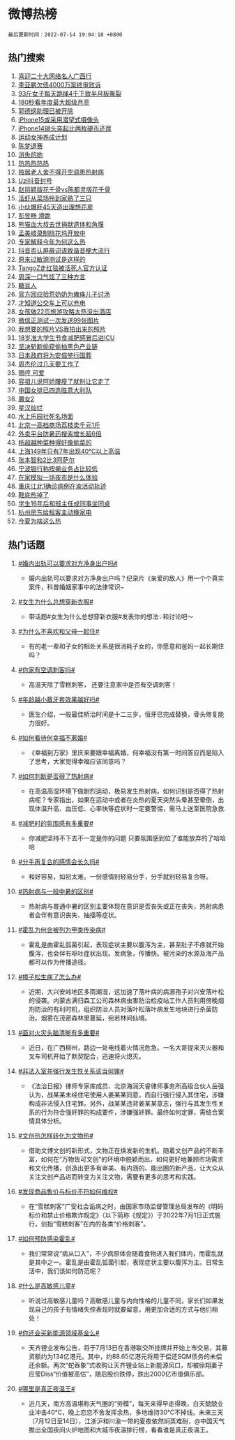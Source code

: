 # 微博热榜

`最后更新时间：2022-07-14 19:04:18 +0800`

## 热门搜索

1. [喜迎二十大网络名人广西行](https://m.weibo.cn/search?containerid=100103type%3D1%26t%3D10%26q%3D%23%E5%96%9C%E8%BF%8E%E4%BA%8C%E5%8D%81%E5%A4%A7%E7%BD%91%E7%BB%9C%E5%90%8D%E4%BA%BA%E5%B9%BF%E8%A5%BF%E8%A1%8C%23&stream_entry_id=51&isnewpage=1&extparam=seat%3D1%26pos%3D0%26filter_type%3Drealtimehot%26cate%3D10103%26c_type%3D51%26dgr%3D0%26display_time%3D1657796657%26pre_seqid%3D165779665752902890317&luicode=10000011&lfid=106003type%253D25%2526t%253D3%2526disable_hot%253D1%2526filter_type%253Drealtimehot)
1. [李亚鹏欠债4000万案终审败诉](https://m.weibo.cn/search?containerid=100103type%3D1%26t%3D10%26q%3D%23%E6%9D%8E%E4%BA%9A%E9%B9%8F%E6%AC%A0%E5%80%BA4000%E4%B8%87%E6%A1%88%E7%BB%88%E5%AE%A1%E8%B4%A5%E8%AF%89%23&stream_entry_id=31&isnewpage=1&extparam=seat%3D1%26pos%3D0%26flag%3D1%26dgr%3D0%26filter_type%3Drealtimehot%26c_type%3D31%26lcate%3D5001%26cate%3D0%26realpos%3D1%26display_time%3D1657796657%26pre_seqid%3D165779665752902890317&luicode=10000011&lfid=106003type%253D25%2526t%253D3%2526disable_hot%253D1%2526filter_type%253Drealtimehot)
1. [93斤女子每天跳绳4千下致半月板撕裂](https://m.weibo.cn/search?containerid=100103type%3D1%26t%3D10%26q%3D%2393%E6%96%A4%E5%A5%B3%E5%AD%90%E6%AF%8F%E5%A4%A9%E8%B7%B3%E7%BB%B34%E5%8D%83%E4%B8%8B%E8%87%B4%E5%8D%8A%E6%9C%88%E6%9D%BF%E6%92%95%E8%A3%82%23&stream_entry_id=31&isnewpage=1&extparam=seat%3D1%26pos%3D1%26flag%3D0%26dgr%3D0%26filter_type%3Drealtimehot%26c_type%3D31%26lcate%3D5001%26cate%3D0%26realpos%3D2%26display_time%3D1657796657%26pre_seqid%3D165779665752902890317&luicode=10000011&lfid=106003type%253D25%2526t%253D3%2526disable_hot%253D1%2526filter_type%253Drealtimehot)
1. [180秒看年度最大超级月亮](https://m.weibo.cn/search?containerid=100103type%3D1%26t%3D10%26q%3D%23180%E7%A7%92%E7%9C%8B%E5%B9%B4%E5%BA%A6%E6%9C%80%E5%A4%A7%E8%B6%85%E7%BA%A7%E6%9C%88%E4%BA%AE%23&stream_entry_id=31&isnewpage=1&extparam=seat%3D1%26pos%3D2%26flag%3D0%26dgr%3D0%26filter_type%3Drealtimehot%26c_type%3D31%26lcate%3D5001%26cate%3D0%26realpos%3D3%26display_time%3D1657796657%26pre_seqid%3D165779665752902890317&luicode=10000011&lfid=106003type%253D25%2526t%253D3%2526disable_hot%253D1%2526filter_type%253Drealtimehot)
1. [郭德纲助理已被开除](https://m.weibo.cn/search?containerid=100103type%3D1%26t%3D10%26q%3D%23%E9%83%AD%E5%BE%B7%E7%BA%B2%E5%8A%A9%E7%90%86%E5%B7%B2%E8%A2%AB%E5%BC%80%E9%99%A4%23&stream_entry_id=31&isnewpage=1&extparam=seat%3D1%26pos%3D3%26flag%3D2%26dgr%3D0%26filter_type%3Drealtimehot%26c_type%3D31%26lcate%3D5001%26cate%3D0%26realpos%3D4%26display_time%3D1657796657%26pre_seqid%3D165779665752902890317&luicode=10000011&lfid=106003type%253D25%2526t%253D3%2526disable_hot%253D1%2526filter_type%253Drealtimehot)
1. [iPhone15或采用潜望式摄像头](https://m.weibo.cn/search?containerid=100103type%3D1%26t%3D10%26q%3D%23iPhone15%E6%88%96%E9%87%87%E7%94%A8%E6%BD%9C%E6%9C%9B%E5%BC%8F%E6%91%84%E5%83%8F%E5%A4%B4%23&stream_entry_id=31&isnewpage=1&extparam=seat%3D1%26pos%3D4%26flag%3D1%26dgr%3D0%26filter_type%3Drealtimehot%26c_type%3D31%26lcate%3D5001%26cate%3D0%26realpos%3D5%26display_time%3D1657796657%26pre_seqid%3D165779665752902890317&luicode=10000011&lfid=106003type%253D25%2526t%253D3%2526disable_hot%253D1%2526filter_type%253Drealtimehot)
1. [iPhone14镜头突起比两枚硬币还厚](https://m.weibo.cn/search?containerid=100103type%3D1%26t%3D10%26q%3D%23iPhone14%E9%95%9C%E5%A4%B4%E7%AA%81%E8%B5%B7%E6%AF%94%E4%B8%A4%E6%9E%9A%E7%A1%AC%E5%B8%81%E8%BF%98%E5%8E%9A%23&stream_entry_id=31&isnewpage=1&extparam=seat%3D1%26pos%3D5%26flag%3D0%26dgr%3D0%26filter_type%3Drealtimehot%26c_type%3D31%26lcate%3D5001%26cate%3D0%26realpos%3D6%26display_time%3D1657796657%26pre_seqid%3D165779665752902890317&luicode=10000011&lfid=106003type%253D25%2526t%253D3%2526disable_hot%253D1%2526filter_type%253Drealtimehot)
1. [运动女神养成计划](https://m.weibo.cn/search?containerid=100103type%3D1%26t%3D10%26q%3D%23%E8%BF%90%E5%8A%A8%E5%A5%B3%E7%A5%9E%E5%85%BB%E6%88%90%E8%AE%A1%E5%88%92%23&stream_entry_id=31&isnewpage=1&extparam=seat%3D1%26pos%3D6%26filter_type%3Drealtimehot%26dgr%3D0%26c_type%3D31%26lcate%3D5001%26cate%3D0%26adid%3D159796%26display_time%3D1657796657%26pre_seqid%3D165779665752902890317&luicode=10000011&lfid=106003type%253D25%2526t%253D3%2526disable_hot%253D1%2526filter_type%253Drealtimehot)
1. [陈梦退赛](https://m.weibo.cn/search?containerid=100103type%3D1%26t%3D10%26q%3D%23%E9%99%88%E6%A2%A6%E9%80%80%E8%B5%9B%23&stream_entry_id=31&isnewpage=1&extparam=seat%3D1%26pos%3D7%26flag%3D0%26dgr%3D0%26filter_type%3Drealtimehot%26c_type%3D31%26lcate%3D5001%26cate%3D0%26realpos%3D7%26display_time%3D1657796657%26pre_seqid%3D165779665752902890317&luicode=10000011&lfid=106003type%253D25%2526t%253D3%2526disable_hot%253D1%2526filter_type%253Drealtimehot)
1. [消失的她](https://m.weibo.cn/search?containerid=100103type%3D1%26t%3D10%26q%3D%E6%B6%88%E5%A4%B1%E7%9A%84%E5%A5%B9&stream_entry_id=31&isnewpage=1&extparam=seat%3D1%26pos%3D8%26flag%3D1%26dgr%3D0%26filter_type%3Drealtimehot%26c_type%3D31%26lcate%3D5001%26cate%3D0%26realpos%3D8%26display_time%3D1657796657%26pre_seqid%3D165779665752902890317&luicode=10000011&lfid=106003type%253D25%2526t%253D3%2526disable_hot%253D1%2526filter_type%253Drealtimehot)
1. [热热热热热](https://m.weibo.cn/search?containerid=100103type%3D1%26t%3D10%26q%3D%23%E7%83%AD%E7%83%AD%E7%83%AD%E7%83%AD%E7%83%AD%23&stream_entry_id=31&isnewpage=1&extparam=seat%3D1%26pos%3D9%26flag%3D0%26dgr%3D0%26filter_type%3Drealtimehot%26c_type%3D31%26lcate%3D5001%26cate%3D0%26realpos%3D9%26display_time%3D1657796657%26pre_seqid%3D165779665752902890317&luicode=10000011&lfid=106003type%253D25%2526t%253D3%2526disable_hot%253D1%2526filter_type%253Drealtimehot)
1. [独居老人舍不得开空调患热射病](https://m.weibo.cn/search?containerid=100103type%3D1%26t%3D10%26q%3D%23%E7%8B%AC%E5%B1%85%E8%80%81%E4%BA%BA%E8%88%8D%E4%B8%8D%E5%BE%97%E5%BC%80%E7%A9%BA%E8%B0%83%E6%82%A3%E7%83%AD%E5%B0%84%E7%97%85%23&stream_entry_id=31&isnewpage=1&extparam=seat%3D1%26pos%3D10%26flag%3D0%26dgr%3D0%26filter_type%3Drealtimehot%26c_type%3D31%26lcate%3D5001%26cate%3D0%26realpos%3D10%26display_time%3D1657796657%26pre_seqid%3D165779665752902890317&luicode=10000011&lfid=106003type%253D25%2526t%253D3%2526disable_hot%253D1%2526filter_type%253Drealtimehot)
1. [Uzi抖音封号](https://m.weibo.cn/search?containerid=100103type%3D1%26t%3D10%26q%3D%23Uzi%E6%8A%96%E9%9F%B3%E5%B0%81%E5%8F%B7%23&stream_entry_id=31&isnewpage=1&extparam=seat%3D1%26pos%3D11%26flag%3D1%26dgr%3D0%26filter_type%3Drealtimehot%26c_type%3D31%26lcate%3D5001%26cate%3D0%26realpos%3D11%26display_time%3D1657796657%26pre_seqid%3D165779665752902890317&luicode=10000011&lfid=106003type%253D25%2526t%253D3%2526disable_hot%253D1%2526filter_type%253Drealtimehot)
1. [赵丽颖版花千骨vs陈都灵版花千骨](https://m.weibo.cn/search?containerid=100103type%3D1%26t%3D10%26q%3D%23%E8%B5%B5%E4%B8%BD%E9%A2%96%E7%89%88%E8%8A%B1%E5%8D%83%E9%AA%A8vs%E9%99%88%E9%83%BD%E7%81%B5%E7%89%88%E8%8A%B1%E5%8D%83%E9%AA%A8%23&stream_entry_id=31&isnewpage=1&extparam=seat%3D1%26pos%3D12%26flag%3D0%26dgr%3D0%26filter_type%3Drealtimehot%26c_type%3D31%26lcate%3D5001%26cate%3D0%26realpos%3D12%26display_time%3D1657796657%26pre_seqid%3D165779665752902890317&luicode=10000011&lfid=106003type%253D25%2526t%253D3%2526disable_hot%253D1%2526filter_type%253Drealtimehot)
1. [活虾从菜场拎到家熟了三只](https://m.weibo.cn/search?containerid=100103type%3D1%26t%3D10%26q%3D%23%E6%B4%BB%E8%99%BE%E4%BB%8E%E8%8F%9C%E5%9C%BA%E6%8B%8E%E5%88%B0%E5%AE%B6%E7%86%9F%E4%BA%86%E4%B8%89%E5%8F%AA%23&stream_entry_id=31&isnewpage=1&extparam=seat%3D1%26pos%3D13%26flag%3D1%26dgr%3D0%26filter_type%3Drealtimehot%26c_type%3D31%26lcate%3D5001%26cate%3D0%26realpos%3D13%26display_time%3D1657796657%26pre_seqid%3D165779665752902890317&luicode=10000011&lfid=106003type%253D25%2526t%253D3%2526disable_hot%253D1%2526filter_type%253Drealtimehot)
1. [小伙爆肝45天造出理想花房](https://m.weibo.cn/search?containerid=100103type%3D1%26t%3D10%26q%3D%23%E5%B0%8F%E4%BC%99%E7%88%86%E8%82%9D45%E5%A4%A9%E9%80%A0%E5%87%BA%E7%90%86%E6%83%B3%E8%8A%B1%E6%88%BF%23&stream_entry_id=31&isnewpage=1&extparam=seat%3D1%26pos%3D14%26flag%3D1%26dgr%3D0%26filter_type%3Drealtimehot%26c_type%3D31%26lcate%3D5001%26cate%3D0%26realpos%3D14%26display_time%3D1657796657%26pre_seqid%3D165779665752902890317&luicode=10000011&lfid=106003type%253D25%2526t%253D3%2526disable_hot%253D1%2526filter_type%253Drealtimehot)
1. [彭昱畅 滑跪](https://m.weibo.cn/search?containerid=100103type%3D1%26t%3D10%26q%3D%E5%BD%AD%E6%98%B1%E7%95%85+%E6%BB%91%E8%B7%AA&stream_entry_id=31&isnewpage=1&extparam=seat%3D1%26pos%3D15%26flag%3D0%26dgr%3D0%26filter_type%3Drealtimehot%26c_type%3D31%26lcate%3D5001%26cate%3D0%26realpos%3D15%26display_time%3D1657796657%26pre_seqid%3D165779665752902890317&luicode=10000011&lfid=106003type%253D25%2526t%253D3%2526disable_hot%253D1%2526filter_type%253Drealtimehot)
1. [熊猫血大叔去世捐献遗体和角膜](https://m.weibo.cn/search?containerid=100103type%3D1%26t%3D10%26q%3D%23%E7%86%8A%E7%8C%AB%E8%A1%80%E5%A4%A7%E5%8F%94%E5%8E%BB%E4%B8%96%E6%8D%90%E7%8C%AE%E9%81%97%E4%BD%93%E5%92%8C%E8%A7%92%E8%86%9C%23&stream_entry_id=31&isnewpage=1&extparam=seat%3D1%26pos%3D16%26flag%3D0%26dgr%3D0%26filter_type%3Drealtimehot%26c_type%3D31%26lcate%3D5001%26cate%3D0%26realpos%3D16%26display_time%3D1657796657%26pre_seqid%3D165779665752902890317&luicode=10000011&lfid=106003type%253D25%2526t%253D3%2526disable_hot%253D1%2526filter_type%253Drealtimehot)
1. [孟美岐录制桃花坞开放中](https://m.weibo.cn/search?containerid=100103type%3D1%26t%3D10%26q%3D%23%E5%AD%9F%E7%BE%8E%E5%B2%90%E5%BD%95%E5%88%B6%E6%A1%83%E8%8A%B1%E5%9D%9E%E5%BC%80%E6%94%BE%E4%B8%AD%23&stream_entry_id=31&isnewpage=1&extparam=seat%3D1%26pos%3D17%26flag%3D0%26dgr%3D0%26filter_type%3Drealtimehot%26c_type%3D31%26lcate%3D5001%26cate%3D0%26realpos%3D17%26display_time%3D1657796657%26pre_seqid%3D165779665752902890317&luicode=10000011&lfid=106003type%253D25%2526t%253D3%2526disable_hot%253D1%2526filter_type%253Drealtimehot)
1. [专家解释今年为何这么热](https://m.weibo.cn/search?containerid=100103type%3D1%26t%3D10%26q%3D%23%E4%B8%93%E5%AE%B6%E8%A7%A3%E9%87%8A%E4%BB%8A%E5%B9%B4%E4%B8%BA%E4%BD%95%E8%BF%99%E4%B9%88%E7%83%AD%23&stream_entry_id=31&isnewpage=1&extparam=seat%3D1%26pos%3D18%26flag%3D0%26dgr%3D0%26filter_type%3Drealtimehot%26c_type%3D31%26lcate%3D5001%26cate%3D0%26realpos%3D18%26display_time%3D1657796657%26pre_seqid%3D165779665752902890317&luicode=10000011&lfid=106003type%253D25%2526t%253D3%2526disable_hot%253D1%2526filter_type%253Drealtimehot)
1. [抖音否认屏蔽词语致谐音梗大流行](https://m.weibo.cn/search?containerid=100103type%3D1%26t%3D10%26q%3D%23%E6%8A%96%E9%9F%B3%E5%90%A6%E8%AE%A4%E5%B1%8F%E8%94%BD%E8%AF%8D%E8%AF%AD%E8%87%B4%E8%B0%90%E9%9F%B3%E6%A2%97%E5%A4%A7%E6%B5%81%E8%A1%8C%23&stream_entry_id=31&isnewpage=1&extparam=seat%3D1%26pos%3D19%26flag%3D0%26dgr%3D0%26filter_type%3Drealtimehot%26c_type%3D31%26lcate%3D5001%26cate%3D0%26realpos%3D19%26display_time%3D1657796657%26pre_seqid%3D165779665752902890317&luicode=10000011&lfid=106003type%253D25%2526t%253D3%2526disable_hot%253D1%2526filter_type%253Drealtimehot)
1. [原来过敏源测试是这样的](https://m.weibo.cn/search?containerid=100103type%3D1%26t%3D10%26q%3D%23%E5%8E%9F%E6%9D%A5%E8%BF%87%E6%95%8F%E6%BA%90%E6%B5%8B%E8%AF%95%E6%98%AF%E8%BF%99%E6%A0%B7%E7%9A%84%23&stream_entry_id=31&isnewpage=1&extparam=seat%3D1%26pos%3D20%26flag%3D0%26dgr%3D0%26filter_type%3Drealtimehot%26c_type%3D31%26lcate%3D5001%26cate%3D0%26realpos%3D20%26display_time%3D1657796657%26pre_seqid%3D165779665752902890317&luicode=10000011&lfid=106003type%253D25%2526t%253D3%2526disable_hot%253D1%2526filter_type%253Drealtimehot)
1. [TangoZ走红毯被活死人官方认证](https://m.weibo.cn/search?containerid=100103type%3D1%26t%3D10%26q%3DTangoZ%E8%B5%B0%E7%BA%A2%E6%AF%AF%E8%A2%AB%E6%B4%BB%E6%AD%BB%E4%BA%BA%E5%AE%98%E6%96%B9%E8%AE%A4%E8%AF%81&stream_entry_id=31&isnewpage=1&extparam=seat%3D1%26pos%3D21%26flag%3D1%26dgr%3D0%26filter_type%3Drealtimehot%26c_type%3D31%26lcate%3D5001%26cate%3D0%26realpos%3D21%26display_time%3D1657796657%26pre_seqid%3D165779665752902890317&luicode=10000011&lfid=106003type%253D25%2526t%253D3%2526disable_hot%253D1%2526filter_type%253Drealtimehot)
1. [周深一口气炫了三种方言](https://m.weibo.cn/search?containerid=100103type%3D1%26t%3D10%26q%3D%23%E5%91%A8%E6%B7%B1%E4%B8%80%E5%8F%A3%E6%B0%94%E7%82%AB%E4%BA%86%E4%B8%89%E7%A7%8D%E6%96%B9%E8%A8%80%23&stream_entry_id=31&isnewpage=1&extparam=seat%3D1%26pos%3D22%26flag%3D1%26dgr%3D0%26filter_type%3Drealtimehot%26c_type%3D31%26lcate%3D5001%26cate%3D0%26realpos%3D22%26display_time%3D1657796657%26pre_seqid%3D165779665752902890317&luicode=10000011&lfid=106003type%253D25%2526t%253D3%2526disable_hot%253D1%2526filter_type%253Drealtimehot)
1. [糖豆人](https://m.weibo.cn/search?containerid=100103type%3D1%26t%3D10%26q%3D%E7%B3%96%E8%B1%86%E4%BA%BA&stream_entry_id=31&isnewpage=1&extparam=seat%3D1%26pos%3D23%26flag%3D1%26dgr%3D0%26filter_type%3Drealtimehot%26c_type%3D31%26lcate%3D5001%26cate%3D0%26realpos%3D23%26display_time%3D1657796657%26pre_seqid%3D165779665752902890317&luicode=10000011&lfid=106003type%253D25%2526t%253D3%2526disable_hot%253D1%2526filter_type%253Drealtimehot)
1. [官方回应拾荒奶奶为瘫痪儿子讨汤](https://m.weibo.cn/search?containerid=100103type%3D1%26t%3D10%26q%3D%23%E5%AE%98%E6%96%B9%E5%9B%9E%E5%BA%94%E6%8B%BE%E8%8D%92%E5%A5%B6%E5%A5%B6%E4%B8%BA%E7%98%AB%E7%97%AA%E5%84%BF%E5%AD%90%E8%AE%A8%E6%B1%A4%23&stream_entry_id=31&isnewpage=1&extparam=seat%3D1%26pos%3D24%26flag%3D1%26dgr%3D0%26filter_type%3Drealtimehot%26c_type%3D31%26lcate%3D5001%26cate%3D0%26realpos%3D24%26display_time%3D1657796657%26pre_seqid%3D165779665752902890317&luicode=10000011&lfid=106003type%253D25%2526t%253D3%2526disable_hot%253D1%2526filter_type%253Drealtimehot)
1. [才知道公交车上可以充电](https://m.weibo.cn/search?containerid=100103type%3D1%26t%3D10%26q%3D%23%E6%89%8D%E7%9F%A5%E9%81%93%E5%85%AC%E4%BA%A4%E8%BD%A6%E4%B8%8A%E5%8F%AF%E4%BB%A5%E5%85%85%E7%94%B5%23&stream_entry_id=31&isnewpage=1&extparam=seat%3D1%26pos%3D25%26flag%3D1%26dgr%3D0%26filter_type%3Drealtimehot%26c_type%3D31%26lcate%3D5001%26cate%3D0%26realpos%3D25%26display_time%3D1657796657%26pre_seqid%3D165779665752902890317&luicode=10000011&lfid=106003type%253D25%2526t%253D3%2526disable_hot%253D1%2526filter_type%253Drealtimehot)
1. [女孩做22页旅游攻略太热没出酒店](https://m.weibo.cn/search?containerid=100103type%3D1%26t%3D10%26q%3D%23%E5%A5%B3%E5%AD%A9%E5%81%9A22%E9%A1%B5%E6%97%85%E6%B8%B8%E6%94%BB%E7%95%A5%E5%A4%AA%E7%83%AD%E6%B2%A1%E5%87%BA%E9%85%92%E5%BA%97%23&stream_entry_id=31&isnewpage=1&extparam=seat%3D1%26pos%3D26%26flag%3D0%26dgr%3D0%26filter_type%3Drealtimehot%26c_type%3D31%26lcate%3D5001%26cate%3D0%26realpos%3D26%26display_time%3D1657796657%26pre_seqid%3D165779665752902890317&luicode=10000011&lfid=106003type%253D25%2526t%253D3%2526disable_hot%253D1%2526filter_type%253Drealtimehot)
1. [微信正测试一次发送99张图片](https://m.weibo.cn/search?containerid=100103type%3D1%26t%3D10%26q%3D%23%E5%BE%AE%E4%BF%A1%E6%AD%A3%E6%B5%8B%E8%AF%95%E4%B8%80%E6%AC%A1%E5%8F%91%E9%80%8199%E5%BC%A0%E5%9B%BE%E7%89%87%23&stream_entry_id=31&isnewpage=1&extparam=seat%3D1%26pos%3D27%26flag%3D0%26dgr%3D0%26filter_type%3Drealtimehot%26c_type%3D31%26lcate%3D5001%26cate%3D0%26realpos%3D27%26display_time%3D1657796657%26pre_seqid%3D165779665752902890317&luicode=10000011&lfid=106003type%253D25%2526t%253D3%2526disable_hot%253D1%2526filter_type%253Drealtimehot)
1. [我想要的照片VS我拍出来的照片](https://m.weibo.cn/search?containerid=100103type%3D1%26t%3D10%26q%3D%23%E6%88%91%E6%83%B3%E8%A6%81%E7%9A%84%E7%85%A7%E7%89%87VS%E6%88%91%E6%8B%8D%E5%87%BA%E6%9D%A5%E7%9A%84%E7%85%A7%E7%89%87%23&stream_entry_id=31&isnewpage=1&extparam=seat%3D1%26pos%3D28%26flag%3D0%26dgr%3D0%26filter_type%3Drealtimehot%26c_type%3D31%26lcate%3D5001%26cate%3D0%26realpos%3D28%26display_time%3D1657796657%26pre_seqid%3D165779665752902890317&luicode=10000011&lfid=106003type%253D25%2526t%253D3%2526disable_hot%253D1%2526filter_type%253Drealtimehot)
1. [18岁准大学生节食减肥感冒后进ICU](https://m.weibo.cn/search?containerid=100103type%3D1%26t%3D10%26q%3D%2318%E5%B2%81%E5%87%86%E5%A4%A7%E5%AD%A6%E7%94%9F%E8%8A%82%E9%A3%9F%E5%87%8F%E8%82%A5%E6%84%9F%E5%86%92%E5%90%8E%E8%BF%9BICU%23&stream_entry_id=31&isnewpage=1&extparam=seat%3D1%26pos%3D29%26flag%3D1%26dgr%3D0%26filter_type%3Drealtimehot%26c_type%3D31%26lcate%3D5001%26cate%3D0%26realpos%3D29%26display_time%3D1657796657%26pre_seqid%3D165779665752902890317&luicode=10000011&lfid=106003type%253D25%2526t%253D3%2526disable_hot%253D1%2526filter_type%253Drealtimehot)
1. [坚决斩断偷窥偷拍黑色产业链](https://m.weibo.cn/search?containerid=100103type%3D1%26t%3D10%26q%3D%23%E5%9D%9A%E5%86%B3%E6%96%A9%E6%96%AD%E5%81%B7%E7%AA%A5%E5%81%B7%E6%8B%8D%E9%BB%91%E8%89%B2%E4%BA%A7%E4%B8%9A%E9%93%BE%23&stream_entry_id=31&isnewpage=1&extparam=seat%3D1%26pos%3D30%26flag%3D1%26dgr%3D0%26filter_type%3Drealtimehot%26c_type%3D31%26lcate%3D5001%26cate%3D0%26realpos%3D30%26display_time%3D1657796657%26pre_seqid%3D165779665752902890317&luicode=10000011&lfid=106003type%253D25%2526t%253D3%2526disable_hot%253D1%2526filter_type%253Drealtimehot)
1. [日本政府将为安倍举行国葬](https://m.weibo.cn/search?containerid=100103type%3D1%26t%3D10%26q%3D%23%E6%97%A5%E6%9C%AC%E6%94%BF%E5%BA%9C%E5%B0%86%E4%B8%BA%E5%AE%89%E5%80%8D%E4%B8%BE%E8%A1%8C%E5%9B%BD%E8%91%AC%23&stream_entry_id=31&isnewpage=1&extparam=seat%3D1%26pos%3D31%26flag%3D0%26dgr%3D0%26filter_type%3Drealtimehot%26c_type%3D31%26lcate%3D5001%26cate%3D0%26realpos%3D31%26display_time%3D1657796657%26pre_seqid%3D165779665752902890317&luicode=10000011&lfid=106003type%253D25%2526t%253D3%2526disable_hot%253D1%2526filter_type%253Drealtimehot)
1. [周杰伦过几天要工作了](https://m.weibo.cn/search?containerid=100103type%3D1%26t%3D10%26q%3D%23%E5%91%A8%E6%9D%B0%E4%BC%A6%E8%BF%87%E5%87%A0%E5%A4%A9%E8%A6%81%E5%B7%A5%E4%BD%9C%E4%BA%86%23&stream_entry_id=31&isnewpage=1&extparam=seat%3D1%26pos%3D32%26flag%3D1%26dgr%3D0%26filter_type%3Drealtimehot%26c_type%3D31%26lcate%3D5001%26cate%3D0%26realpos%3D32%26display_time%3D1657796657%26pre_seqid%3D165779665752902890317&luicode=10000011&lfid=106003type%253D25%2526t%253D3%2526disable_hot%253D1%2526filter_type%253Drealtimehot)
1. [嗯哼 可爱](https://m.weibo.cn/search?containerid=100103type%3D1%26t%3D10%26q%3D%E5%97%AF%E5%93%BC+%E5%8F%AF%E7%88%B1&stream_entry_id=31&isnewpage=1&extparam=seat%3D1%26pos%3D33%26flag%3D0%26dgr%3D0%26filter_type%3Drealtimehot%26c_type%3D31%26lcate%3D5001%26cate%3D0%26realpos%3D33%26display_time%3D1657796657%26pre_seqid%3D165779665752902890317&luicode=10000011&lfid=106003type%253D25%2526t%253D3%2526disable_hot%253D1%2526filter_type%253Drealtimehot)
1. [容祖儿说阿娇腰瘦了就别让它走了](https://m.weibo.cn/search?containerid=100103type%3D1%26t%3D10%26q%3D%23%E5%AE%B9%E7%A5%96%E5%84%BF%E8%AF%B4%E9%98%BF%E5%A8%87%E8%85%B0%E7%98%A6%E4%BA%86%E5%B0%B1%E5%88%AB%E8%AE%A9%E5%AE%83%E8%B5%B0%E4%BA%86%23&stream_entry_id=31&isnewpage=1&extparam=seat%3D1%26pos%3D34%26flag%3D1%26dgr%3D0%26filter_type%3Drealtimehot%26c_type%3D31%26lcate%3D5001%26cate%3D0%26realpos%3D34%26display_time%3D1657796657%26pre_seqid%3D165779665752902890317&luicode=10000011&lfid=106003type%253D25%2526t%253D3%2526disable_hot%253D1%2526filter_type%253Drealtimehot)
1. [中国女排已四连胜意大利队](https://m.weibo.cn/search?containerid=100103type%3D1%26t%3D10%26q%3D%23%E4%B8%AD%E5%9B%BD%E5%A5%B3%E6%8E%92%E5%B7%B2%E5%9B%9B%E8%BF%9E%E8%83%9C%E6%84%8F%E5%A4%A7%E5%88%A9%E9%98%9F%23&stream_entry_id=31&isnewpage=1&extparam=seat%3D1%26pos%3D35%26flag%3D0%26dgr%3D0%26filter_type%3Drealtimehot%26c_type%3D31%26lcate%3D5001%26cate%3D0%26realpos%3D35%26display_time%3D1657796657%26pre_seqid%3D165779665752902890317&luicode=10000011&lfid=106003type%253D25%2526t%253D3%2526disable_hot%253D1%2526filter_type%253Drealtimehot)
1. [魔女2](https://m.weibo.cn/search?containerid=100103type%3D1%26t%3D10%26q%3D%E9%AD%94%E5%A5%B32&stream_entry_id=31&isnewpage=1&extparam=seat%3D1%26pos%3D36%26flag%3D0%26dgr%3D0%26filter_type%3Drealtimehot%26c_type%3D31%26lcate%3D5001%26cate%3D0%26realpos%3D36%26display_time%3D1657796657%26pre_seqid%3D165779665752902890317&luicode=10000011&lfid=106003type%253D25%2526t%253D3%2526disable_hot%253D1%2526filter_type%253Drealtimehot)
1. [星汉灿烂](http://m.weibo.cn/c/wbox?&id=j84w2uenjc&roomid=10576&q=%23%E6%98%9F%E6%B1%89%E7%81%BF%E7%83%82%23&extparam=seat%3D1%26pos%3D37%26flag%3D1%26dgr%3D0%26filter_type%3Drealtimehot%26c_type%3D31%26lcate%3D5001%26cate%3D0%26realpos%3D37%26display_time%3D1657796657%26pre_seqid%3D165779665752902890317&luicode=10000011&lfid=106003type%253D25%2526t%253D3%2526disable_hot%253D1%2526filter_type%253Drealtimehot)
1. [水上乐园社死名场面](https://m.weibo.cn/search?containerid=100103type%3D1%26t%3D10%26q%3D%23%E6%B0%B4%E4%B8%8A%E4%B9%90%E5%9B%AD%E7%A4%BE%E6%AD%BB%E5%90%8D%E5%9C%BA%E9%9D%A2%23&stream_entry_id=31&isnewpage=1&extparam=seat%3D1%26pos%3D38%26flag%3D1%26dgr%3D0%26filter_type%3Drealtimehot%26c_type%3D31%26lcate%3D5001%26cate%3D0%26realpos%3D38%26display_time%3D1657796657%26pre_seqid%3D165779665752902890317&luicode=10000011&lfid=106003type%253D25%2526t%253D3%2526disable_hot%253D1%2526filter_type%253Drealtimehot)
1. [北京一高档商场荔枝卖千元1斤](https://m.weibo.cn/search?containerid=100103type%3D1%26t%3D10%26q%3D%23%E5%8C%97%E4%BA%AC%E4%B8%80%E9%AB%98%E6%A1%A3%E5%95%86%E5%9C%BA%E8%8D%94%E6%9E%9D%E5%8D%96%E5%8D%83%E5%85%831%E6%96%A4%23&stream_entry_id=31&isnewpage=1&extparam=seat%3D1%26pos%3D39%26flag%3D0%26dgr%3D0%26filter_type%3Drealtimehot%26c_type%3D31%26lcate%3D5001%26cate%3D0%26realpos%3D39%26display_time%3D1657796657%26pre_seqid%3D165779665752902890317&luicode=10000011&lfid=106003type%253D25%2526t%253D3%2526disable_hot%253D1%2526filter_type%253Drealtimehot)
1. [外卖平台防暑药搜索增长超6倍](https://m.weibo.cn/search?containerid=100103type%3D1%26t%3D10%26q%3D%23%E5%A4%96%E5%8D%96%E5%B9%B3%E5%8F%B0%E9%98%B2%E6%9A%91%E8%8D%AF%E6%90%9C%E7%B4%A2%E5%A2%9E%E9%95%BF%E8%B6%856%E5%80%8D%23&stream_entry_id=31&isnewpage=1&extparam=seat%3D1%26pos%3D40%26flag%3D1%26dgr%3D0%26filter_type%3Drealtimehot%26c_type%3D31%26lcate%3D5001%26cate%3D0%26realpos%3D40%26display_time%3D1657796657%26pre_seqid%3D165779665752902890317&luicode=10000011&lfid=106003type%253D25%2526t%253D3%2526disable_hot%253D1%2526filter_type%253Drealtimehot)
1. [杨超越种菜种得好像偷菜的](https://m.weibo.cn/search?containerid=100103type%3D1%26t%3D10%26q%3D%23%E6%9D%A8%E8%B6%85%E8%B6%8A%E7%A7%8D%E8%8F%9C%E7%A7%8D%E5%BE%97%E5%A5%BD%E5%83%8F%E5%81%B7%E8%8F%9C%E7%9A%84%23&stream_entry_id=31&isnewpage=1&extparam=seat%3D1%26pos%3D41%26flag%3D0%26dgr%3D0%26filter_type%3Drealtimehot%26c_type%3D31%26lcate%3D5001%26cate%3D0%26realpos%3D41%26display_time%3D1657796657%26pre_seqid%3D165779665752902890317&luicode=10000011&lfid=106003type%253D25%2526t%253D3%2526disable_hot%253D1%2526filter_type%253Drealtimehot)
1. [上海149年只有7年出现40℃以上高温](https://m.weibo.cn/search?containerid=100103type%3D1%26t%3D10%26q%3D%23%E4%B8%8A%E6%B5%B7149%E5%B9%B4%E5%8F%AA%E6%9C%897%E5%B9%B4%E5%87%BA%E7%8E%B040%E2%84%83%E4%BB%A5%E4%B8%8A%E9%AB%98%E6%B8%A9%23&stream_entry_id=31&isnewpage=1&extparam=seat%3D1%26pos%3D42%26flag%3D0%26dgr%3D0%26filter_type%3Drealtimehot%26c_type%3D31%26lcate%3D5001%26cate%3D0%26realpos%3D42%26display_time%3D1657796657%26pre_seqid%3D165779665752902890317&luicode=10000011&lfid=106003type%253D25%2526t%253D3%2526disable_hot%253D1%2526filter_type%253Drealtimehot)
1. [张本智和2比3阿萨尔](https://m.weibo.cn/search?containerid=100103type%3D1%26t%3D10%26q%3D%23%E5%BC%A0%E6%9C%AC%E6%99%BA%E5%92%8C2%E6%AF%943%E9%98%BF%E8%90%A8%E5%B0%94%23&stream_entry_id=31&isnewpage=1&extparam=seat%3D1%26pos%3D43%26flag%3D1%26dgr%3D0%26filter_type%3Drealtimehot%26c_type%3D31%26lcate%3D5001%26cate%3D0%26realpos%3D43%26display_time%3D1657796657%26pre_seqid%3D165779665752902890317&luicode=10000011&lfid=106003type%253D25%2526t%253D3%2526disable_hot%253D1%2526filter_type%253Drealtimehot)
1. [宁波银行称按揭业务占比较低](https://m.weibo.cn/search?containerid=100103type%3D1%26t%3D10%26q%3D%23%E5%AE%81%E6%B3%A2%E9%93%B6%E8%A1%8C%E7%A7%B0%E6%8C%89%E6%8F%AD%E4%B8%9A%E5%8A%A1%E5%8D%A0%E6%AF%94%E8%BE%83%E4%BD%8E%23&stream_entry_id=31&isnewpage=1&extparam=seat%3D1%26pos%3D44%26flag%3D0%26dgr%3D0%26filter_type%3Drealtimehot%26c_type%3D31%26lcate%3D5001%26cate%3D0%26realpos%3D44%26display_time%3D1657796657%26pre_seqid%3D165779665752902890317&luicode=10000011&lfid=106003type%253D25%2526t%253D3%2526disable_hot%253D1%2526filter_type%253Drealtimehot)
1. [在家模拟一场夜市是什么体验](https://m.weibo.cn/search?containerid=100103type%3D1%26t%3D10%26q%3D%23%E5%9C%A8%E5%AE%B6%E6%A8%A1%E6%8B%9F%E4%B8%80%E5%9C%BA%E5%A4%9C%E5%B8%82%E6%98%AF%E4%BB%80%E4%B9%88%E4%BD%93%E9%AA%8C%23&stream_entry_id=31&isnewpage=1&extparam=seat%3D1%26pos%3D45%26flag%3D1%26dgr%3D0%26filter_type%3Drealtimehot%26c_type%3D31%26lcate%3D5001%26cate%3D0%26realpos%3D45%26display_time%3D1657796657%26pre_seqid%3D165779665752902890317&luicode=10000011&lfid=106003type%253D25%2526t%253D3%2526disable_hot%253D1%2526filter_type%253Drealtimehot)
1. [重庆江北1确诊病例在渝活动轨迹](https://m.weibo.cn/search?containerid=100103type%3D1%26t%3D10%26q%3D%23%E9%87%8D%E5%BA%86%E6%B1%9F%E5%8C%971%E7%A1%AE%E8%AF%8A%E7%97%85%E4%BE%8B%E5%9C%A8%E6%B8%9D%E6%B4%BB%E5%8A%A8%E8%BD%A8%E8%BF%B9%23&stream_entry_id=31&isnewpage=1&extparam=seat%3D1%26pos%3D46%26flag%3D0%26dgr%3D0%26filter_type%3Drealtimehot%26c_type%3D31%26lcate%3D5001%26cate%3D0%26realpos%3D46%26display_time%3D1657796657%26pre_seqid%3D165779665752902890317&luicode=10000011&lfid=106003type%253D25%2526t%253D3%2526disable_hot%253D1%2526filter_type%253Drealtimehot)
1. [鞋底热掉了](https://m.weibo.cn/search?containerid=100103type%3D1%26t%3D10%26q%3D%23%E9%9E%8B%E5%BA%95%E7%83%AD%E6%8E%89%E4%BA%86%23&stream_entry_id=31&isnewpage=1&extparam=seat%3D1%26pos%3D47%26flag%3D0%26dgr%3D0%26filter_type%3Drealtimehot%26c_type%3D31%26lcate%3D5001%26cate%3D0%26realpos%3D47%26display_time%3D1657796657%26pre_seqid%3D165779665752902890317&luicode=10000011&lfid=106003type%253D25%2526t%253D3%2526disable_hot%253D1%2526filter_type%253Drealtimehot)
1. [学生16年后和班主任成同事坐同桌](https://m.weibo.cn/search?containerid=100103type%3D1%26t%3D10%26q%3D%23%E5%AD%A6%E7%94%9F16%E5%B9%B4%E5%90%8E%E5%92%8C%E7%8F%AD%E4%B8%BB%E4%BB%BB%E6%88%90%E5%90%8C%E4%BA%8B%E5%9D%90%E5%90%8C%E6%A1%8C%23&stream_entry_id=31&isnewpage=1&extparam=seat%3D1%26pos%3D48%26flag%3D0%26dgr%3D0%26filter_type%3Drealtimehot%26c_type%3D31%26lcate%3D5001%26cate%3D0%26realpos%3D48%26display_time%3D1657796657%26pre_seqid%3D165779665752902890317&luicode=10000011&lfid=106003type%253D25%2526t%253D3%2526disable_hot%253D1%2526filter_type%253Drealtimehot)
1. [杭州房东给租客主动换家电](https://m.weibo.cn/search?containerid=100103type%3D1%26t%3D10%26q%3D%23%E6%9D%AD%E5%B7%9E%E6%88%BF%E4%B8%9C%E7%BB%99%E7%A7%9F%E5%AE%A2%E4%B8%BB%E5%8A%A8%E6%8D%A2%E5%AE%B6%E7%94%B5%23&stream_entry_id=31&isnewpage=1&extparam=seat%3D1%26pos%3D49%26flag%3D0%26dgr%3D0%26filter_type%3Drealtimehot%26c_type%3D31%26lcate%3D5001%26cate%3D0%26realpos%3D49%26display_time%3D1657796657%26pre_seqid%3D165779665752902890317&luicode=10000011&lfid=106003type%253D25%2526t%253D3%2526disable_hot%253D1%2526filter_type%253Drealtimehot)
1. [今夏为啥这么热](https://m.weibo.cn/search?containerid=100103type%3D1%26t%3D10%26q%3D%23%E4%BB%8A%E5%A4%8F%E4%B8%BA%E5%95%A5%E8%BF%99%E4%B9%88%E7%83%AD%23&stream_entry_id=31&isnewpage=1&extparam=seat%3D1%26pos%3D50%26flag%3D0%26dgr%3D0%26filter_type%3Drealtimehot%26c_type%3D31%26lcate%3D5001%26cate%3D0%26realpos%3D50%26display_time%3D1657796657%26pre_seqid%3D165779665752902890317&luicode=10000011&lfid=106003type%253D25%2526t%253D3%2526disable_hot%253D1%2526filter_type%253Drealtimehot)

## 热门话题

1. [#婚内出轨可以要求对方净身出户吗#](https://m.weibo.cn/search?containerid=231522type%3D1%26t%3D10%26q%3D%23%E5%A9%9A%E5%86%85%E5%87%BA%E8%BD%A8%E5%8F%AF%E4%BB%A5%E8%A6%81%E6%B1%82%E5%AF%B9%E6%96%B9%E5%87%80%E8%BA%AB%E5%87%BA%E6%88%B7%E5%90%97%23&stream_entry_id=128&isnewpage=1&extparam=seat%3D1%26pos%3D1-0-0%26lcate%3D5004%26cate%3D5004%26unitid%3D1657716699123%26dgr%3D0%26c_type%3D128%26display_time%3D1657796658%26pre_seqid%3D16577966584710182215316&luicode=10000011&lfid=231648_-_4)
    - 婚内出轨可以要求对方净身出户吗？纪录片《亲爱的敌人》用一个个真实案件，科普婚姻家事中的法律常识~

1. [#女生为什么总想穿新衣服#](https://m.weibo.cn/search?containerid=231522type%3D1%26t%3D10%26q%3D%23%E5%A5%B3%E7%94%9F%E4%B8%BA%E4%BB%80%E4%B9%88%E6%80%BB%E6%83%B3%E7%A9%BF%E6%96%B0%E8%A1%A3%E6%9C%8D%23&stream_entry_id=128&isnewpage=1&extparam=seat%3D1%26pos%3D1-0-1%26lcate%3D5004%26cate%3D5004%26unitid%3D1657695398377%26dgr%3D0%26c_type%3D128%26display_time%3D1657796658%26pre_seqid%3D16577966584710182215316&luicode=10000011&lfid=231648_-_4)
    - 带话题#女生为什么总想穿新衣服#发表你的想法💡和讨论吧～

1. [#为什么不喜欢和父母一起住#](https://m.weibo.cn/search?containerid=231522type%3D1%26t%3D10%26q%3D%23%E4%B8%BA%E4%BB%80%E4%B9%88%E4%B8%8D%E5%96%9C%E6%AC%A2%E5%92%8C%E7%88%B6%E6%AF%8D%E4%B8%80%E8%B5%B7%E4%BD%8F%23&stream_entry_id=128&isnewpage=1&extparam=seat%3D1%26pos%3D1-0-2%26lcate%3D5004%26cate%3D5004%26unitid%3Dm1657796416%26dgr%3D0%26c_type%3D128%26display_time%3D1657796658%26pre_seqid%3D16577966584710182215316&luicode=10000011&lfid=231648_-_4)
    - 有的老一辈和子女的相处关系是很消耗子女的，你愿意和爸妈一起长期住吗？

1. [#你家有空调刺客吗#](https://m.weibo.cn/search?containerid=231522type%3D1%26t%3D10%26q%3D%23%E4%BD%A0%E5%AE%B6%E6%9C%89%E7%A9%BA%E8%B0%83%E5%88%BA%E5%AE%A2%E5%90%97%23&stream_entry_id=128&isnewpage=1&extparam=seat%3D1%26pos%3D1-0-3%26lcate%3D5004%26cate%3D5004%26unitid%3D1657717297384%26dgr%3D0%26c_type%3D128%26display_time%3D1657796658%26pre_seqid%3D16577966584710182215316&luicode=10000011&lfid=231648_-_4)
    - 高温天除了雪糕刺客，  还要注意家中是否有空调刺客！

1. [#年龄越小戴牙套效果越好吗#](https://m.weibo.cn/search?containerid=231522type%3D1%26t%3D10%26q%3D%23%E5%B9%B4%E9%BE%84%E8%B6%8A%E5%B0%8F%E6%88%B4%E7%89%99%E5%A5%97%E6%95%88%E6%9E%9C%E8%B6%8A%E5%A5%BD%E5%90%97%23&stream_entry_id=128&isnewpage=1&extparam=seat%3D1%26pos%3D1-0-4%26lcate%3D5004%26cate%3D5004%26unitid%3D1657689695378%26dgr%3D0%26c_type%3D128%26display_time%3D1657796658%26pre_seqid%3D16577966584710182215316&luicode=10000011&lfid=231648_-_4)
    - 医生介绍，一般最佳矫治时间是十二三岁，恒牙已完成替换，骨头修复能力很好。

1. [#如何看待何幸福不离婚#](https://m.weibo.cn/search?containerid=231522type%3D1%26t%3D10%26q%3D%23%E5%A6%82%E4%BD%95%E7%9C%8B%E5%BE%85%E4%BD%95%E5%B9%B8%E7%A6%8F%E4%B8%8D%E7%A6%BB%E5%A9%9A%23&stream_entry_id=128&isnewpage=1&extparam=seat%3D1%26pos%3D1-0-5%26lcate%3D5004%26cate%3D5004%26unitid%3D1657707690312%26dgr%3D0%26c_type%3D128%26display_time%3D1657796658%26pre_seqid%3D16577966584710182215316&luicode=10000011&lfid=231648_-_4)
    - 《幸福到万家》里庆来要跟幸福离婚，何幸福没有第一时间答应而是陷入了思考，大家觉得幸福应该同意吗？

1. [#如何判断是否得了热射病#](https://m.weibo.cn/search?containerid=231522type%3D1%26t%3D10%26q%3D%23%E5%A6%82%E4%BD%95%E5%88%A4%E6%96%AD%E6%98%AF%E5%90%A6%E5%BE%97%E4%BA%86%E7%83%AD%E5%B0%84%E7%97%85%23&stream_entry_id=128&isnewpage=1&extparam=seat%3D1%26pos%3D1-0-6%26lcate%3D5004%26cate%3D5004%26unitid%3D1657754773885%26dgr%3D0%26c_type%3D128%26display_time%3D1657796658%26pre_seqid%3D16577966584710182215316&luicode=10000011&lfid=231648_-_4)
    - 在高温高湿环境下做剧烈运动，极易发生热射病。如何识别是否得了热射病呢？专家指出，如果在运动中或者在炎热的夏天突然头晕甚至晕倒，出现体温升高、血压低、心率快等症状时一定要警惕，需马上送至医院急救.

1. [#减肥时的氛围感有多重要#](https://m.weibo.cn/search?containerid=231522type%3D1%26t%3D10%26q%3D%23%E5%87%8F%E8%82%A5%E6%97%B6%E7%9A%84%E6%B0%9B%E5%9B%B4%E6%84%9F%E6%9C%89%E5%A4%9A%E9%87%8D%E8%A6%81%23&stream_entry_id=128&isnewpage=1&extparam=seat%3D1%26pos%3D1-0-7%26lcate%3D5004%26cate%3D5004%26unitid%3D1657782092492%26dgr%3D0%26c_type%3D128%26display_time%3D1657796658%26pre_seqid%3D16577966584710182215316&luicode=10000011&lfid=231648_-_4)
    - 你减肥坚持不下去不一定是你的问题 只要氛围感到位了谁能放弃的了哈哈哈

1. [#分手再复合的感情会长久吗#](https://m.weibo.cn/search?containerid=231522type%3D1%26t%3D10%26q%3D%23%E5%88%86%E6%89%8B%E5%86%8D%E5%A4%8D%E5%90%88%E7%9A%84%E6%84%9F%E6%83%85%E4%BC%9A%E9%95%BF%E4%B9%85%E5%90%97%23&stream_entry_id=128&isnewpage=1&extparam=seat%3D1%26pos%3D1-0-8%26lcate%3D5004%26cate%3D5004%26unitid%3Dm1657796418%26dgr%3D0%26c_type%3D128%26display_time%3D1657796658%26pre_seqid%3D16577966584710182215316&luicode=10000011&lfid=231648_-_4)
    - 和好容易，如初太难。一份感情别轻易分手，分手就别轻易复合呀。

1. [#热射病与一般中暑的区别#](https://m.weibo.cn/search?containerid=231522type%3D1%26t%3D10%26q%3D%23%E7%83%AD%E5%B0%84%E7%97%85%E4%B8%8E%E4%B8%80%E8%88%AC%E4%B8%AD%E6%9A%91%E7%9A%84%E5%8C%BA%E5%88%AB%23&stream_entry_id=128&isnewpage=1&extparam=seat%3D1%26pos%3D1-0-9%26lcate%3D5004%26cate%3D5004%26unitid%3D1657682196758%26dgr%3D0%26c_type%3D128%26display_time%3D1657796658%26pre_seqid%3D16577966584710182215316&luicode=10000011&lfid=231648_-_4)
    - 热射病与普通中暑的区别主要体现在意识是否丧失或正在丧失，热射病患者会伴有意识丧失、抽搐等症状。

1. [#霍乱为何会被列为甲类传染病#](https://m.weibo.cn/search?containerid=231522type%3D1%26t%3D10%26q%3D%23%E9%9C%8D%E4%B9%B1%E4%B8%BA%E4%BD%95%E4%BC%9A%E8%A2%AB%E5%88%97%E4%B8%BA%E7%94%B2%E7%B1%BB%E4%BC%A0%E6%9F%93%E7%97%85%23&stream_entry_id=128&isnewpage=1&extparam=seat%3D1%26pos%3D1-0-10%26lcate%3D5004%26cate%3D5004%26unitid%3Dm1657796422%26dgr%3D0%26c_type%3D128%26display_time%3D1657796658%26pre_seqid%3D16577966584710182215316&luicode=10000011&lfid=231648_-_4)
    - 霍乱是由霍乱弧菌引起，表现症状主要以腹泻为主，甚至肚子不疼就开始腹泻，也会伴有呕吐症状出现。发病急，传播快。被污染的水源及海产品都可以作为传播途径。

1. [#樟子松生病了怎么办#](https://m.weibo.cn/search?containerid=231522type%3D1%26t%3D10%26q%3D%23%E6%A8%9F%E5%AD%90%E6%9D%BE%E7%94%9F%E7%97%85%E4%BA%86%E6%80%8E%E4%B9%88%E5%8A%9E%23&stream_entry_id=128&isnewpage=1&extparam=seat%3D1%26pos%3D1-0-11%26lcate%3D5004%26cate%3D5004%26unitid%3Dm1657796430%26dgr%3D0%26c_type%3D128%26display_time%3D1657796658%26pre_seqid%3D16577966584710182215316&luicode=10000011&lfid=231648_-_4)
    - 近期，大兴安岭地区多雨潮湿，这加速了落叶病的病源孢子对兴安落叶松的侵袭。内蒙古满归森工公司森林病虫害防治检疫站工作人员利用傍晚烟剂防治的有利时机，组织防治人员对落叶松落叶病发生地块进行杀菌防治。烟雾在茂密森林里蔓延，宛若林间仙境。

1. [#面对火灾头脑清晰有多重要#](https://m.weibo.cn/search?containerid=231522type%3D1%26t%3D10%26q%3D%23%E9%9D%A2%E5%AF%B9%E7%81%AB%E7%81%BE%E5%A4%B4%E8%84%91%E6%B8%85%E6%99%B0%E6%9C%89%E5%A4%9A%E9%87%8D%E8%A6%81%23&stream_entry_id=128&isnewpage=1&extparam=seat%3D1%26pos%3D1-0-12%26lcate%3D5004%26cate%3D5004%26unitid%3Dm1657796420%26dgr%3D0%26c_type%3D128%26display_time%3D1657796658%26pre_seqid%3D16577966584710182215316&luicode=10000011&lfid=231648_-_4)
    - 近日，在广西柳州，路边一处电线着火情况危急。一名大哥提来灭火器和叉车司机开始了默契配合，迅速将火熄灭。

1. [#非法入室并强行发生性关系该当何罪#](https://m.weibo.cn/search?containerid=231522type%3D1%26t%3D10%26q%3D%23%E9%9D%9E%E6%B3%95%E5%85%A5%E5%AE%A4%E5%B9%B6%E5%BC%BA%E8%A1%8C%E5%8F%91%E7%94%9F%E6%80%A7%E5%85%B3%E7%B3%BB%E8%AF%A5%E5%BD%93%E4%BD%95%E7%BD%AA%23&stream_entry_id=128&isnewpage=1&extparam=seat%3D1%26pos%3D1-0-13%26lcate%3D5004%26cate%3D5004%26unitid%3D1657628825450%26dgr%3D0%26c_type%3D128%26display_time%3D1657796658%26pre_seqid%3D16577966584710182215316&luicode=10000011&lfid=231648_-_4)
    - 《法治日报》律师专家库成员、北京海润天睿律师事务所高级合伙人岳强认为，战某某未经住宅使用人姜某某同意，而自行强行侵入其住宅，涉嫌构成非法侵入住宅罪。另外，战某某违背姜某某意志，强行与其发生性关系的行为符合强奸罪的构成要件，涉嫌强奸罪。最终如何定罪，需结合案情具体分析。

1. [#文创热怎样转化为文物热#](https://m.weibo.cn/search?containerid=231522type%3D1%26t%3D10%26q%3D%23%E6%96%87%E5%88%9B%E7%83%AD%E6%80%8E%E6%A0%B7%E8%BD%AC%E5%8C%96%E4%B8%BA%E6%96%87%E7%89%A9%E7%83%AD%23&stream_entry_id=128&isnewpage=1&extparam=seat%3D1%26pos%3D1-0-14%26lcate%3D5004%26cate%3D5004%26unitid%3Dm1657796417%26dgr%3D0%26c_type%3D128%26display_time%3D1657796658%26pre_seqid%3D16577966584710182215316&luicode=10000011&lfid=231648_-_4)
    - 借助文博文创的新形式，文物正在焕发新的生机。随着文创产品的不断丰富，如何在“万物皆可文创”的环境中脱颖而出，如何更好地兼顾市场需求和文化传播，创造出更多有审美、有内涵的、能出圈的新产品，让大众从关注文创产品进而转变为关注文物，需要有更多的思考和实践。

1. [#发现商品售价与标价不符如何维权#](https://m.weibo.cn/search?containerid=231522type%3D1%26t%3D10%26q%3D%23%E5%8F%91%E7%8E%B0%E5%95%86%E5%93%81%E5%94%AE%E4%BB%B7%E4%B8%8E%E6%A0%87%E4%BB%B7%E4%B8%8D%E7%AC%A6%E5%A6%82%E4%BD%95%E7%BB%B4%E6%9D%83%23&stream_entry_id=128&isnewpage=1&extparam=seat%3D1%26pos%3D1-0-15%26lcate%3D5004%26cate%3D5004%26unitid%3D1657672008433%26dgr%3D0%26c_type%3D128%26display_time%3D1657796658%26pre_seqid%3D16577966584710182215316&luicode=10000011&lfid=231648_-_4)
    - 在“雪糕刺客”广受社会诟病之时，由国家市场监督管理总局发布的《明码标价和禁止价格欺诈规定》（以下简称《规定》）于2022年7月1日正式施行，剑指“雪糕刺客”在内的各类“价格刺客”。

1. [#如何预防感染霍乱#](https://m.weibo.cn/search?containerid=231522type%3D1%26t%3D10%26q%3D%23%E5%A6%82%E4%BD%95%E9%A2%84%E9%98%B2%E6%84%9F%E6%9F%93%E9%9C%8D%E4%B9%B1%23&stream_entry_id=128&isnewpage=1&extparam=seat%3D1%26pos%3D1-0-16%26lcate%3D5004%26cate%3D5004%26unitid%3Dm1657796424%26dgr%3D0%26c_type%3D128%26display_time%3D1657796658%26pre_seqid%3D16577966584710182215316&luicode=10000011&lfid=231648_-_4)
    - 我们常常说“病从口入”，不少病原体会随着食物进入我们体内，而霍乱就是其中之一。霍乱是由霍乱弧菌引起，表现症状主要以腹泻为主。日常生活中，我们该如何防范呢？

1. [#什么是高敏感儿童#](https://m.weibo.cn/search?containerid=231522type%3D1%26t%3D10%26q%3D%23%E4%BB%80%E4%B9%88%E6%98%AF%E9%AB%98%E6%95%8F%E6%84%9F%E5%84%BF%E7%AB%A5%23&stream_entry_id=128&isnewpage=1&extparam=seat%3D1%26pos%3D1-0-17%26lcate%3D5004%26cate%3D5004%26unitid%3Dm1657796404%26dgr%3D0%26c_type%3D128%26display_time%3D1657796658%26pre_seqid%3D16577966584710182215316&luicode=10000011&lfid=231648_-_4)
    - 听说过高敏感儿童吗？高敏感儿童与内向性格的儿童不同，家长们如果发现自己的孩子有情绪失控表现时就要留意，用更加合适的方式与他们相处！

1. [#你还会买新能源领域基金么#](https://m.weibo.cn/search?containerid=231522type%3D1%26t%3D10%26q%3D%23%E4%BD%A0%E8%BF%98%E4%BC%9A%E4%B9%B0%E6%96%B0%E8%83%BD%E6%BA%90%E9%A2%86%E5%9F%9F%E5%9F%BA%E9%87%91%E4%B9%88%23&stream_entry_id=128&isnewpage=1&extparam=seat%3D1%26pos%3D1-0-18%26lcate%3D5004%26cate%3D5004%26unitid%3D1657698717066%26dgr%3D0%26c_type%3D128%26display_time%3D1657796658%26pre_seqid%3D16577966584710182215316&luicode=10000011&lfid=231648_-_4)
    - 天齐锂业发布公告，将于7月13日在香港联交所挂牌并开始上市交易，其募资额约为134亿港元。其中，约88.65亿港元将用于偿还SQM债务的未偿还余额。两次“蛇吞象”式收购让天齐锂业站上新能源风口，却被徐翔妻子应莹Diss“价值被高估”，随后股价跌停，跌出2000亿市值俱乐部。

1. [#哪里是真正夜温王#](https://m.weibo.cn/search?containerid=231522type%3D1%26t%3D10%26q%3D%23%E5%93%AA%E9%87%8C%E6%98%AF%E7%9C%9F%E6%AD%A3%E5%A4%9C%E6%B8%A9%E7%8E%8B%23&stream_entry_id=128&isnewpage=1&extparam=seat%3D1%26pos%3D1-0-19%26lcate%3D5004%26cate%3D5004%26unitid%3D1657626709297%26dgr%3D0%26c_type%3D128%26display_time%3D1657796658%26pre_seqid%3D16577966584710182215316&luicode=10000011&lfid=231648_-_4)
    - 近几天，南方高温堪称天气圈的“劳模”，每天来得早走得晚，白天兢兢业业冲击40℃，晚上恋恋不舍发挥余热，多地维持30℃不掉线。未来三天（7月12日至14日），江浙沪和川渝一带的夏夜依然焖蒸难耐，@中国天气 推出全国夜间火炉地图和大城市夜温排行榜，看看谁是真正夜温王。

